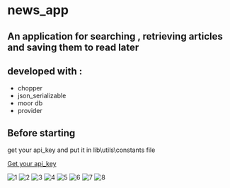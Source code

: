 # news_app

## An application for searching , retrieving articles and saving them to read later

## developed with :
* chopper
* json_serializable
* moor db
* provider

## Before starting 
get your api_key and put it in lib\utils\constants file 

[Get your api_key](https://newsapi.org/)

![1](https://user-images.githubusercontent.com/38481452/120589095-a1669780-c438-11eb-800b-96ba8707fca0.jpg)
![2](https://user-images.githubusercontent.com/38481452/120589104-a3c8f180-c438-11eb-89b3-f91e298bc92e.jpg)
![3](https://user-images.githubusercontent.com/38481452/120589114-a62b4b80-c438-11eb-9146-3fdb886c55e1.jpg)
![4](https://user-images.githubusercontent.com/38481452/120589123-a9263c00-c438-11eb-9a96-6be356d377a1.jpg)
![5](https://user-images.githubusercontent.com/38481452/120589128-ab889600-c438-11eb-8a81-b1cd99c97ee2.jpg)
![6](https://user-images.githubusercontent.com/38481452/120589134-ad525980-c438-11eb-84c9-215444bb5428.jpg)
![7](https://user-images.githubusercontent.com/38481452/120589139-af1c1d00-c438-11eb-825c-fc1bfc9266b6.jpg)
![8](https://user-images.githubusercontent.com/38481452/120589144-b0e5e080-c438-11eb-8f20-06537393c017.jpg)













